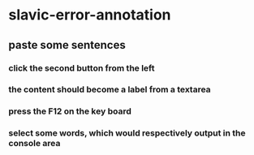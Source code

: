 # slavic-error-annotation

## paste some sentences

### click the second button from the left

### the content should become a label from a textarea

### press the F12 on the key board

### select some words, which would respectively output in the console area